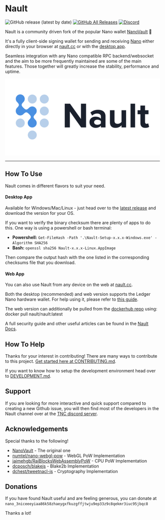 # Nault

![GitHub release (latest by date)](https://img.shields.io/github/v/release/nault/nault)
[![GitHub All Releases](https://img.shields.io/github/downloads/nault/nault/total)](https://github.com/Nault/Nault/releases/latest)
[![Discord](https://img.shields.io/badge/discord-join%20chat-orange.svg?logo=discord&color=7289DA)](https://discord.nanocenter.org)

Nault is a community driven fork of the popular Nano wallet [NanoVault](https://github.com/cronoh/nanovault) 💙

It's a fully client-side signing wallet for sending and receiving [Nano](https://github.com/nanocurrency/nano-node/) either directly in your browser at [nault.cc](https://nault.cc) or with the [desktop app](https://github.com/Nault/Nault/releases/latest).

Seamless integration with any Nano compatible RPC backend/websocket and the aim to be more frequently maintained are some of the main features. Those together will greatly increase the stability, performance and uptime.

![Nault Screenshot](/src/assets/img/preview.png)
___

## How To Use
Nault comes in different flavors to suit your need.
#### Desktop App
Available for Windows/Mac/Linux - just head over to the [latest release](https://github.com/Nault/Nault/releases/latest) and download the version for your OS.

If you want to verify the binary checksum there are plenty of apps to do this. One way is using a powershell or bash terminal:

* **Powershell:** `Get-FileHash -Path '.\Nault-Setup-x.x.x-Windows.exe' -Algorithm SHA256`
* **Bash:** `openssl sha256 Nault-x.x.x-Linux.AppImage`

Then compare the output hash with the one listed in the corresponding checksums file that you download.

#### Web App
You can also use Nault from any device on the web at [nault.cc](https://nault.cc).

Both the desktop (recommended) and web version supports the Ledger Nano hardware wallet. For help using it, please refer to [this guide](https://docs.nault.cc/2020/08/04/ledger-guide.html).

The web version can additionally be pulled from the [dockerhub repo](https://hub.docker.com/r/nault/nault) using: docker pull nault/nault:latest

A full security guide and other useful articles can be found in the [Nault Docs](https://docs.nault.cc).

## How To Help

Thanks for your interest in contributing! There are many ways to contribute to this project. [Get started here at CONTRIBUTING.md](CONTRIBUTING.md).

If you want to know how to setup the development environment head over to [DEVELOPMENT.md](DEVELOPMENT.md).

## Support

If you are looking for more interactive and quick support compared to creating a new Github issue, you will then find most of the developers in the Nault channel over at the [TNC discord server](https://discord.nanocenter.org/).

## Acknowledgements

Special thanks to the following!

- [NanoVault](https://github.com/cronoh/nanovault) - The original one
- [numtel/nano-webgl-pow](https://github.com/numtel/nano-webgl-pow) - WebGL PoW Implementation
- [jaimehgb/RaiBlocksWebAssemblyPoW](https://github.com/jaimehgb/RaiBlocksWebAssemblyPoW) - CPU PoW Implementation
- [dcposch/blakejs](https://github.com/dcposch/blakejs) - Blake2b Implementation
- [dchest/tweetnacl-js](https://github.com/dchest/tweetnacl-js) - Cryptography Implementation

## Donations

If you have found Nault useful and are feeling generous, you can donate at
`nano_3niceeeyiaa86k58zhaeygxfkuzgffjtwju9ep33z9c8qekmr3iuc95jbqc8`

Thanks a lot!
